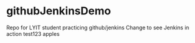 # githubJenkinsDemo
Repo for LYIT student practicing github/jenkins
Change to see Jenkins in action
test123
apples
